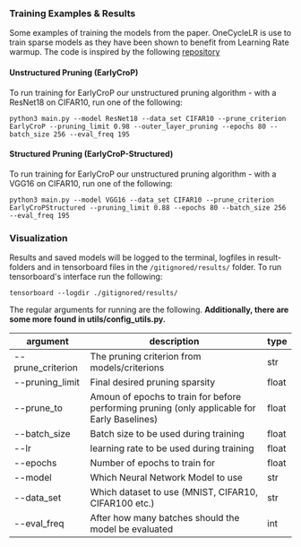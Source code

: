 ### Training Examples & Results

Some examples of training the models from the paper. OneCycleLR is use to train sparse models as they have been shown to benefit from Learning Rate warmup.
The code is inspired by the following [repository](https://github.com/StijnVerdenius/SNIP-it)

#### Unstructured Pruning (EarlyCroP)

To run training for EarlyCroP our unstructured pruning algorithm - with a ResNet18 on CIFAR10, run one of the following:

```train
python3 main.py --model ResNet18 --data_set CIFAR10 --prune_criterion EarlyCroP --pruning_limit 0.98 --outer_layer_pruning --epochs 80 --batch_size 256 --eval_freq 195
```

#### Structured Pruning (EarlyCroP-Structured)

To run training for EarlyCroP our unstructured pruning algorithm - with a VGG16 on CIFAR10, run one of the following:

```train
python3 main.py --model VGG16 --data_set CIFAR10 --prune_criterion EarlyCroPStructured --pruning_limit 0.88 --epochs 80 --batch_size 256 --eval_freq 195
```

### Visualization

Results and saved models will be logged to the terminal, logfiles in result-folders and in tensorboard files in the `/gitignored/results/` folder. To run tensorboard's interface run the following:

```
tensorboard --logdir ./gitignored/results/
```

The regular arguments for running are the following. **Additionally, there are some more found in utils/config_utils.py.**

| **argument**          | **description**                                            |**type**|
|-----------------------|------------------------------------------------------------|-------|
| --prune_criterion     | The pruning criterion from models/criterions          | str   |
| --pruning_limit       | Final desired pruning sparsity | float |
| --prune_to       | Amoun of epochs to train for before performing pruning (only applicable for Early Baselines) | float |
| --batch_size       | Batch size to be used during training | float |
| --lr       | learning rate to be used during training | float |
| --epochs       | Number of epochs to train for| float |
| --model | Which Neural Network Model to use | str
| --data_set | Which dataset to use (MNIST, CIFAR10, CIFAR100 etc.) | str
| --eval_freq | After how many batches should the model be evaluated | int
